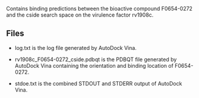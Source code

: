 Contains binding predictions between the bioactive compound F0654-0272 and the cside search space on the virulence factor rv1908c.

## Files

- log.txt is the log file generated by AutoDock Vina.

- rv1908c_F0654-0272_cside.pdbqt is the PDBQT file generated by AutoDock Vina containing the orientation and binding location of F0654-0272.

- stdoe.txt is the combined STDOUT and STDERR output of AutoDock Vina.

